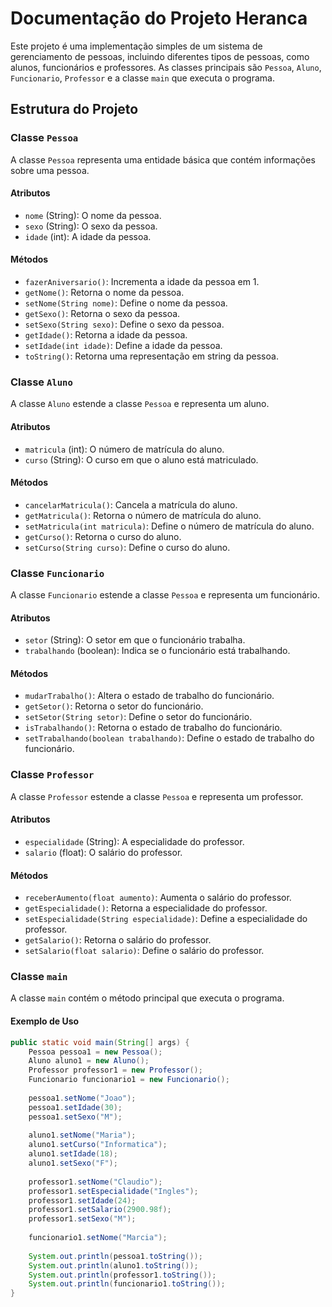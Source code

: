 


# Documentação do Projeto Heranca

Este projeto é uma implementação simples de um sistema de gerenciamento de pessoas, incluindo diferentes tipos de pessoas, como alunos, funcionários e professores.
As classes principais são `Pessoa`, `Aluno`, `Funcionario`, `Professor` e a classe `main` que executa o programa.

## Estrutura do Projeto

### Classe `Pessoa`

A classe `Pessoa` representa uma entidade básica que contém informações sobre uma pessoa.

#### Atributos

- `nome` (String): O nome da pessoa.
- `sexo` (String): O sexo da pessoa.
- `idade` (int): A idade da pessoa.

#### Métodos

- `fazerAniversario()`: Incrementa a idade da pessoa em 1.
- `getNome()`: Retorna o nome da pessoa.
- `setNome(String nome)`: Define o nome da pessoa.
- `getSexo()`: Retorna o sexo da pessoa.
- `setSexo(String sexo)`: Define o sexo da pessoa.
- `getIdade()`: Retorna a idade da pessoa.
- `setIdade(int idade)`: Define a idade da pessoa.
- `toString()`: Retorna uma representação em string da pessoa.

### Classe `Aluno`

A classe `Aluno` estende a classe `Pessoa` e representa um aluno.

#### Atributos

- `matricula` (int): O número de matrícula do aluno.
- `curso` (String): O curso em que o aluno está matriculado.

#### Métodos

- `cancelarMatricula()`: Cancela a matrícula do aluno.
- `getMatricula()`: Retorna o número de matrícula do aluno.
- `setMatricula(int matricula)`: Define o número de matrícula do aluno.
- `getCurso()`: Retorna o curso do aluno.
- `setCurso(String curso)`: Define o curso do aluno.

### Classe `Funcionario`

A classe `Funcionario` estende a classe `Pessoa` e representa um funcionário.

#### Atributos

- `setor` (String): O setor em que o funcionário trabalha.
- `trabalhando` (boolean): Indica se o funcionário está trabalhando.

#### Métodos

- `mudarTrabalho()`: Altera o estado de trabalho do funcionário.
- `getSetor()`: Retorna o setor do funcionário.
- `setSetor(String setor)`: Define o setor do funcionário.
- `isTrabalhando()`: Retorna o estado de trabalho do funcionário.
- `setTrabalhando(boolean trabalhando)`: Define o estado de trabalho do funcionário.

### Classe `Professor`

A classe `Professor` estende a classe `Pessoa` e representa um professor.

#### Atributos

- `especialidade` (String): A especialidade do professor.
- `salario` (float): O salário do professor.

#### Métodos

- `receberAumento(float aumento)`: Aumenta o salário do professor.
- `getEspecialidade()`: Retorna a especialidade do professor.
- `setEspecialidade(String especialidade)`: Define a especialidade do professor.
- `getSalario()`: Retorna o salário do professor.
- `setSalario(float salario)`: Define o salário do professor.

### Classe `main`

A classe `main` contém o método principal que executa o programa.

#### Exemplo de Uso

```java
public static void main(String[] args) {
    Pessoa pessoa1 = new Pessoa();
    Aluno aluno1 = new Aluno();
    Professor professor1 = new Professor();
    Funcionario funcionario1 = new Funcionario();
    
    pessoa1.setNome("Joao");
    pessoa1.setIdade(30);
    pessoa1.setSexo("M");
    
    aluno1.setNome("Maria");
    aluno1.setCurso("Informatica");
    aluno1.setIdade(18);
    aluno1.setSexo("F");
    
    professor1.setNome("Claudio");
    professor1.setEspecialidade("Ingles");
    professor1.setIdade(24);
    professor1.setSalario(2900.98f);
    professor1.setSexo("M");
    
    funcionario1.setNome("Marcia");
    
    System.out.println(pessoa1.toString());
    System.out.println(aluno1.toString());
    System.out.println(professor1.toString());
    System.out.println(funcionario1.toString());
}
```


